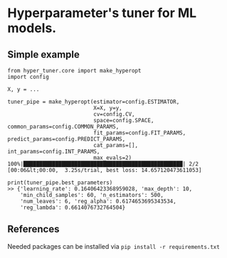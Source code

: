 # Hyperparameter's tuner for ML models.

## Simple example

```
from hyper_tuner.core import make_hyperopt
import config

X, y = ...

tuner_pipe = make_hyperopt(estimator=config.ESTIMATOR,
                           X=X, y=y,
                           cv=config.CV,
                           space=config.SPACE, common_params=config.COMMON_PARAMS,
                           fit_params=config.FIT_PARAMS, predict_params=config.PREDICT_PARAMS,
                           cat_params=[], int_params=config.INT_PARAMS,
                           max_evals=2)
100%|██████████████████████████████████████████████████| 2/2 [00:06&lt;00:00,  3.25s/trial, best loss: 14.657120473611053]

print(tuner_pipe.best_parameters)
>> {'learning_rate': 0.16406423368959028, 'max_depth': 10,
    'min_child_samples': 60, 'n_estimators': 500,
    'num_leaves': 6, 'reg_alpha': 0.6174653695343534,
    'reg_lambda': 0.6614076732764504}
```

## References

Needed packages can be installed via `pip install -r requirements.txt`


